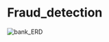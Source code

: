 # Fraud_detection


![bank_ERD](https://github.com/user-attachments/assets/ba24612d-d86c-4b76-a081-569c13f3dcfd)
